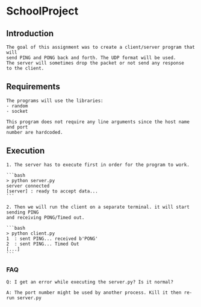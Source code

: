 # SchoolProject

## Introduction

	The goal of this assignment was to create a client/server program that will
	send PING and PONG back and forth. The UDP format will be used.
	The server will sometimes drop the packet or not send any response
	to the client.
	
## Requirements

	The programs will use the libraries:
	- random
	- socket
	
	This program does not require any line arguments since the host name and port
	number are hardcoded.

## Execution
	
	1. The server has to execute first in order for the program to work.
	
	```bash
	> python server.py
	server connected
	[server] : ready to accept data...
	```
	
	2. Then we will run the client on a separate terminal. it will start sending PING
	and receiving PONG/Timed out.
	
	```bash
	> python client.py
	1  : sent PING... received b'PONG'
	2  : sent PING... Timed Out
	[...]
	```	

### FAQ
	
	Q: I get an error while executing the server.py? Is it normal?
	
	A: The port number might be used by another process. Kill it then re-run server.py
